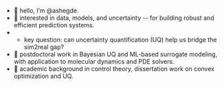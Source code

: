- 👋 hello, I’m @ashegde. 
- 👀 interested in data, models, and uncertainty -- for building robust and efficient prediction systems.
- - key question: can uncertainty quantification (UQ) help us bridge the sim2real gap?
- 🌱 postdoctoral work in Bayesian UQ and ML-based surrogate modeling, with application to molecular dynamics and PDE solvers.
- 📓 academic background in control theory, dissertation work on convex optimization and UQ.  

<!---
ashegde/ashegde is a ✨ special ✨ repository because its `README.md` (this file) appears on your GitHub profile.
You can click the Preview link to take a look at your changes.
--->
